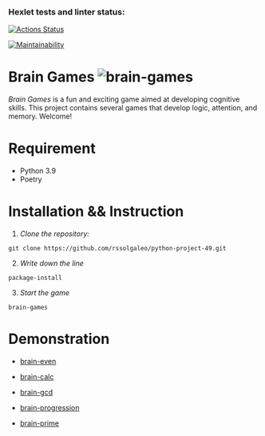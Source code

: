 ### Hexlet tests and linter status:

[![Actions Status](https://github.com/rssolgaleo/python-project-49/actions/workflows/hexlet-check.yml/badge.svg)](https://github.com/rssolgaleo/python-project-49/actions)

[![Maintainability](https://api.codeclimate.com/v1/badges/093e290cc899e1f728c1/maintainability)](https://codeclimate.com/github/rssolgaleo/python-project-49/maintainability)

# Brain Games ![brain-games][logo]

[logo]: https://github.com/rssolgaleo/python-project-49/tree/main/photos/photo.png "Brain Games"

_Brain Games_ is a fun and exciting game aimed at developing cognitive skills. This project contains several games that develop logic, attention, and memory. Welcome!

# Requirement
* Python 3.9
* Poetry

# Installation && Instruction
1. _Clone the repository:_
```
git clone https://github.com/rssolgaleo/python-project-49.git
```
2. _Write down the line_
```
package-install
```
3. _Start the game_
```
brain-games
```
# Demonstration
* [brain-even](https://asciinema.org/a/671608)

* [brain-calc](https://asciinema.org/a/3XRHqHrSkUXeBO0PJOXAK1DK4)

* [brain-gcd](https://asciinema.org/a/jMj3L6UxxC6QOPFm0glkDOPvJ)

* [brain-progression](https://asciinema.org/a/mBKCkLvnBVOOZ0B2tLLmyciox)

* [brain-prime](https://asciinema.org/a/twk9pFXCASOabL918iLOAkGAM)
